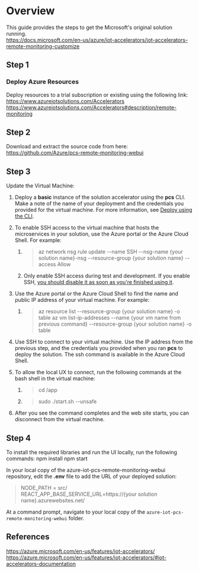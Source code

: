 # Overview

This guide provides the steps to get the Microsoft's original solution running.  
<https://docs.microsoft.com/en-us/azure/iot-accelerators/iot-accelerators-remote-monitoring-customize>

## Step 1

### Deploy Azure Resources

Deploy resources to a trial subscription or existing using the following link:
<https://www.azureiotsolutions.com/Accelerators>
<https://www.azureiotsolutions.com/Accelerators#description/remote-monitoring>

## Step 2

Download and extract the source code from here: <https://github.com/Azure/pcs-remote-monitoring-webui>

## Step 3

Update the Virtual Machine:

1. Deploy a **basic** instance of the solution accelerator using the **pcs** CLI. Make a note of the name of your deployment and the credentials you provided for the virtual machine. For more information, see [Deploy using the CLI](https://docs.microsoft.com/en-us/azure/iot-accelerators/iot-accelerators-remote-monitoring-deploy-cli).

2. To enable SSH access to the virtual machine that hosts the microservices in your solution, use the Azure portal or the Azure Cloud Shell. For example:
    1. > az network nsg rule update --name SSH --nsg-name {your solution name}-nsg --resource-group {your solution name} --access Allow
    1. Only enable SSH access during test and development. If you enable SSH, [you should disable it as soon as you're finished using it](https://docs.microsoft.com/en-us/azure/security/fundamentals/network-best-practices#disable-rdpssh-access-to-virtual-machines).

3. Use the Azure portal or the Azure Cloud Shell to find the name and public IP address of your virtual machine. For example:
    1. > az resource list --resource-group {your solution name} -o table az vm list-ip-addresses --name {your vm name from previous command} --resource-group {your solution name} -o table

4. Use SSH to connect to your virtual machine. Use the IP address from the previous step, and the credentials you provided when you ran **pcs** to deploy the solution. The ssh command is available in the Azure Cloud Shell.

5. To allow the local UX to connect, run the following commands at the bash shell in the virtual machine:
    1. > cd /app
    1. > sudo ./start.sh --unsafe

6. After you see the command completes and the web site starts, you can disconnect from the virtual machine.

## Step 4

To install the required libraries and run the UI locally, run the following commands:
npm install
npm start

In your local copy of the azure-iot-pcs-remote-monitoring-webui repository, edit the **.env** file to add the URL of your deployed solution:

> NODE_PATH = src/  
REACT_APP_BASE_SERVICE_URL=https://{your solution name}.azurewebsites.net/

At a command prompt, navigate to your local copy of the `azure-iot-pcs-remote-monitoring-webui` folder.

## References

<https://azure.microsoft.com/en-us/features/iot-accelerators/>  
<https://azure.microsoft.com/en-us/features/iot-accelerators/#iot-accelerators-documentation>
